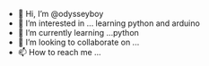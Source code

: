 - 👋 Hi, I’m @odysseyboy
- 👀 I’m interested in ... learning python and arduino
- 🌱 I’m currently learning ...python
- 💞️ I’m looking to collaborate on ...
- 📫 How to reach me ...

<!---
odysseyboy/odysseyboy is a ✨ special ✨ repository because its `README.md` (this file) appears on your GitHub profile.
You can click the Preview link to take a look at your changes.
--->
